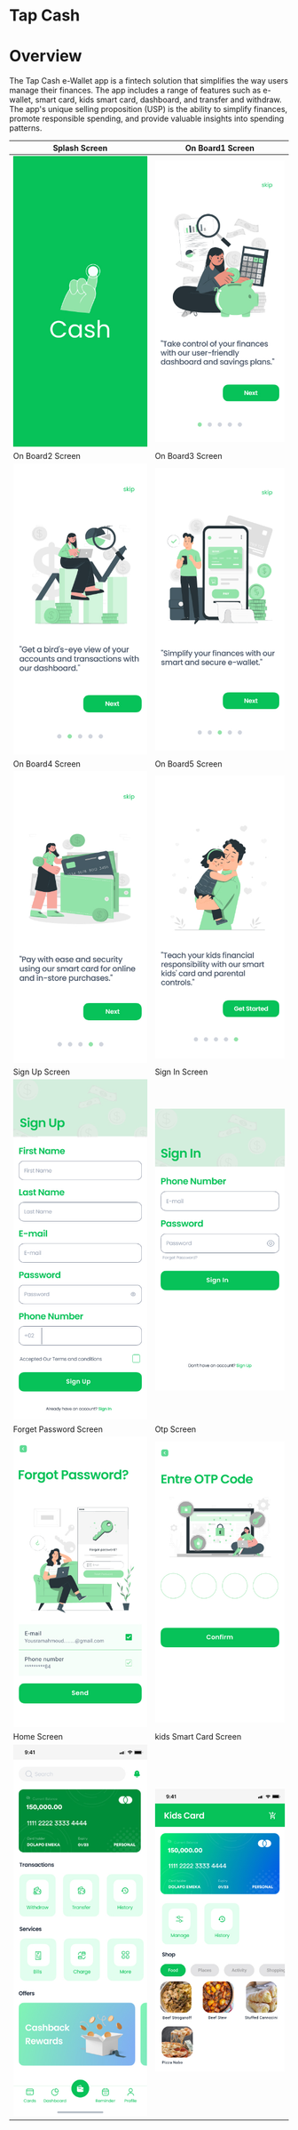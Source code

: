 # Tap Cash 
# Overview
The Tap Cash e-Wallet app is a fintech solution that 
simplifies the way users manage their finances. The app 
includes a range of features such as e-wallet, smart 
card, kids smart card, dashboard, and transfer and 
withdraw. The app's unique selling proposition (USP) is 
the ability to simplify finances, promote responsible 
spending, and provide valuable insights into spending 
patterns.

| Splash Screen | On Board1 Screen                       |
|------|-------------------------------------------|
|<img src="assets/SplashScreen.jpg" width="400">| <img src="assets/onBoard1.jpg" width="400"> |
| On Board2 Screen  | On Board3 Screen                       |
| <img src="assets/onBoard2.jpg" width="400"> | <img src="assets/onBoard3.jpg" width="400"> |
| On Board4 Screen  | On Board5 Screen                       |
| <img src="assets/onBoard4.jpg" width="400"> | <img src="assets/onBoard5.jpg" width="400"> |
| Sign Up Screen  | Sign In Screen                       |
| <img src="assets/signUp.jpg" width="400"> | <img src="assets/SignIn.jpg" width="400"> |
| Forget Password Screen  | Otp Screen                       |
| <img src="assets/forgetPassword.jpg" width="400"> | <img src="assets/otp.jpg" width="400"> |
| Home Screen  | kids Smart Card Screen                       |
| <img src="assets/Home.jpg" width="400"> | <img src="assets/kidsSmartCard.jpg" width="400"> |

